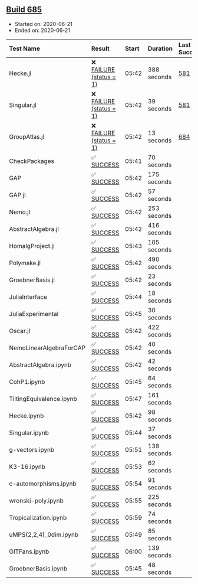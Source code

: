 ## [Build 685](https://oscarci.mathematik.uni-kl.de/job/oscar-julia-1.4/685/)

* Started on: 2020-06-21
* Ended on: 2020-06-21

| Test Name    | Result | Start | Duration | Last Success | First Failure |
|:-------------|:-------|:------|:---------|:-------------|:--------------|
| Hecke.jl | ❌ [FAILURE (status = 1)](https://oscarci.mathematik.uni-kl.de/job/oscar-julia-1.4/685/artifact/logs/build-685/Hecke.jl.log) | 05:42 | 388 seconds | [581](https://oscarci.mathematik.uni-kl.de/job/oscar-julia-1.4/581/) | [582](https://oscarci.mathematik.uni-kl.de/job/oscar-julia-1.4/582/) |
| Singular.jl | ❌ [FAILURE (status = 1)](https://oscarci.mathematik.uni-kl.de/job/oscar-julia-1.4/685/artifact/logs/build-685/Singular.jl.log) | 05:42 | 39 seconds | [581](https://oscarci.mathematik.uni-kl.de/job/oscar-julia-1.4/581/) | [582](https://oscarci.mathematik.uni-kl.de/job/oscar-julia-1.4/582/) |
| GroupAtlas.jl | ❌ [FAILURE (status = 1)](https://oscarci.mathematik.uni-kl.de/job/oscar-julia-1.4/685/artifact/logs/build-685/GroupAtlas.jl.log) | 05:42 | 13 seconds | [684](https://oscarci.mathematik.uni-kl.de/job/oscar-julia-1.4/684/) | [685](https://oscarci.mathematik.uni-kl.de/job/oscar-julia-1.4/685/) |
| CheckPackages | ✅ [SUCCESS](https://oscarci.mathematik.uni-kl.de/job/oscar-julia-1.4/685/artifact/logs/build-685/CheckPackages.log) | 05:41 | 70 seconds |  |  |
| GAP | ✅ [SUCCESS](https://oscarci.mathematik.uni-kl.de/job/oscar-julia-1.4/685/artifact/logs/build-685/GAP.log) | 05:42 | 175 seconds |  |  |
| GAP.jl | ✅ [SUCCESS](https://oscarci.mathematik.uni-kl.de/job/oscar-julia-1.4/685/artifact/logs/build-685/GAP.jl.log) | 05:42 | 57 seconds |  |  |
| Nemo.jl | ✅ [SUCCESS](https://oscarci.mathematik.uni-kl.de/job/oscar-julia-1.4/685/artifact/logs/build-685/Nemo.jl.log) | 05:42 | 253 seconds |  |  |
| AbstractAlgebra.jl | ✅ [SUCCESS](https://oscarci.mathematik.uni-kl.de/job/oscar-julia-1.4/685/artifact/logs/build-685/AbstractAlgebra.jl.log) | 05:42 | 416 seconds |  |  |
| HomalgProject.jl | ✅ [SUCCESS](https://oscarci.mathematik.uni-kl.de/job/oscar-julia-1.4/685/artifact/logs/build-685/HomalgProject.jl.log) | 05:43 | 105 seconds |  |  |
| Polymake.jl | ✅ [SUCCESS](https://oscarci.mathematik.uni-kl.de/job/oscar-julia-1.4/685/artifact/logs/build-685/Polymake.jl.log) | 05:42 | 490 seconds |  |  |
| GroebnerBasis.jl | ✅ [SUCCESS](https://oscarci.mathematik.uni-kl.de/job/oscar-julia-1.4/685/artifact/logs/build-685/GroebnerBasis.jl.log) | 05:42 | 23 seconds |  |  |
| JuliaInterface | ✅ [SUCCESS](https://oscarci.mathematik.uni-kl.de/job/oscar-julia-1.4/685/artifact/logs/build-685/JuliaInterface.log) | 05:44 | 18 seconds |  |  |
| JuliaExperimental | ✅ [SUCCESS](https://oscarci.mathematik.uni-kl.de/job/oscar-julia-1.4/685/artifact/logs/build-685/JuliaExperimental.log) | 05:45 | 30 seconds |  |  |
| Oscar.jl | ✅ [SUCCESS](https://oscarci.mathematik.uni-kl.de/job/oscar-julia-1.4/685/artifact/logs/build-685/Oscar.jl.log) | 05:42 | 422 seconds |  |  |
| NemoLinearAlgebraForCAP | ✅ [SUCCESS](https://oscarci.mathematik.uni-kl.de/job/oscar-julia-1.4/685/artifact/logs/build-685/NemoLinearAlgebraForCAP.log) | 05:42 | 40 seconds |  |  |
| AbstractAlgebra.ipynb | ✅ [SUCCESS](https://oscarci.mathematik.uni-kl.de/job/oscar-julia-1.4/685/artifact/logs/build-685/AbstractAlgebra.ipynb.log) | 05:42 | 42 seconds |  |  |
| CohP1.ipynb | ✅ [SUCCESS](https://oscarci.mathematik.uni-kl.de/job/oscar-julia-1.4/685/artifact/logs/build-685/CohP1.ipynb.log) | 05:45 | 64 seconds |  |  |
| TiltingEquivalence.ipynb | ✅ [SUCCESS](https://oscarci.mathematik.uni-kl.de/job/oscar-julia-1.4/685/artifact/logs/build-685/TiltingEquivalence.ipynb.log) | 05:47 | 161 seconds |  |  |
| Hecke.ipynb | ✅ [SUCCESS](https://oscarci.mathematik.uni-kl.de/job/oscar-julia-1.4/685/artifact/logs/build-685/Hecke.ipynb.log) | 05:42 | 98 seconds |  |  |
| Singular.ipynb | ✅ [SUCCESS](https://oscarci.mathematik.uni-kl.de/job/oscar-julia-1.4/685/artifact/logs/build-685/Singular.ipynb.log) | 05:44 | 37 seconds |  |  |
| g-vectors.ipynb | ✅ [SUCCESS](https://oscarci.mathematik.uni-kl.de/job/oscar-julia-1.4/685/artifact/logs/build-685/g-vectors.ipynb.log) | 05:51 | 138 seconds |  |  |
| K3-16.ipynb | ✅ [SUCCESS](https://oscarci.mathematik.uni-kl.de/job/oscar-julia-1.4/685/artifact/logs/build-685/K3-16.ipynb.log) | 05:53 | 62 seconds |  |  |
| c-automorphisms.ipynb | ✅ [SUCCESS](https://oscarci.mathematik.uni-kl.de/job/oscar-julia-1.4/685/artifact/logs/build-685/c-automorphisms.ipynb.log) | 05:54 | 91 seconds |  |  |
| wronski-poly.ipynb | ✅ [SUCCESS](https://oscarci.mathematik.uni-kl.de/job/oscar-julia-1.4/685/artifact/logs/build-685/wronski-poly.ipynb.log) | 05:55 | 225 seconds |  |  |
| Tropicalization.ipynb | ✅ [SUCCESS](https://oscarci.mathematik.uni-kl.de/job/oscar-julia-1.4/685/artifact/logs/build-685/Tropicalization.ipynb.log) | 05:59 | 74 seconds |  |  |
| uMPS(2,2,4)_0dim.ipynb | ✅ [SUCCESS](https://oscarci.mathematik.uni-kl.de/job/oscar-julia-1.4/685/artifact/logs/build-685/uMPS-2-2-4-_0dim.ipynb.log) | 05:49 | 85 seconds |  |  |
| GITFans.ipynb | ✅ [SUCCESS](https://oscarci.mathematik.uni-kl.de/job/oscar-julia-1.4/685/artifact/logs/build-685/GITFans.ipynb.log) | 06:00 | 139 seconds |  |  |
| GroebnerBasis.ipynb | ✅ [SUCCESS](https://oscarci.mathematik.uni-kl.de/job/oscar-julia-1.4/685/artifact/logs/build-685/GroebnerBasis.ipynb.log) | 05:45 | 48 seconds |  |  |
